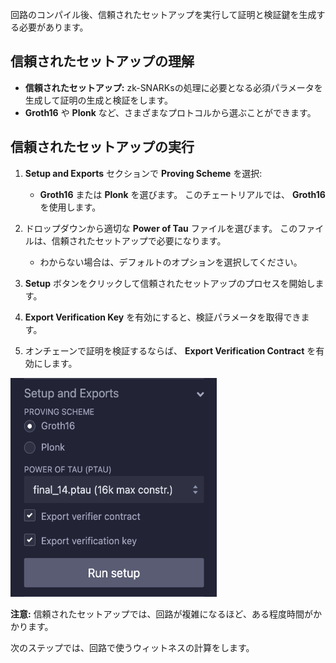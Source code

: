 回路のコンパイル後、信頼されたセットアップを実行して証明と検証鍵を生成する必要があります。

## 信頼されたセットアップの理解

 - **信頼されたセットアップ:** zk-SNARKsの処理に必要となる必須パラメータを生成して証明の生成と検証をします。
 - **Groth16** や **Plonk** など、さまざまなプロトコルから選ぶことができます。

## 信頼されたセットアップの実行

1. **Setup and Exports** セクションで **Proving Scheme** を選択:
    - **Groth16** または **Plonk** を選びます。 このチェートリアルでは、 **Groth16** を使用します。

2. ドロップダウンから適切な **Power of Tau** ファイルを選びます。 このファイルは、信頼されたセットアップで必要になります。
    - わからない場合は、デフォルトのオプションを選択してください。

3. **Setup** ボタンをクリックして信頼されたセットアップのプロセスを開始します。

4. **Export Verification Key** を有効にすると、検証パラメータを取得できます。

5. オンチェーンで証明を検証するならば、 **Export Verification Contract** を有効にします。

<img src="https://raw.githubusercontent.com/ethereum/remix-workshops/master/CircomIntro/step-5/images/trusted_setup.png" alt="trusted-setup" width=330 height=350>

**注意:** 信頼されたセットアップでは、回路が複雑になるほど、ある程度時間がかかります。

次のステップでは、回路で使うウィットネスの計算をします。
